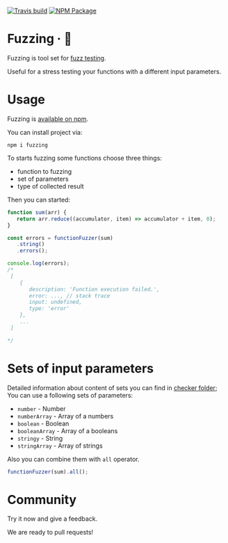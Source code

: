 [![Travis build](https://img.shields.io/travis/usehotkey/fuzzing.svg?style=flat-square)](https://travis-ci.org/usehotkey/fuzzing)
[![NPM Package](https://img.shields.io/npm/v/fuzzing.svg?style=flat-square)](https://www.npmjs.com/package/fuzzing)
# Fuzzing · 🐰
Fuzzing is tool set for [fuzz testing](https://en.wikipedia.org/wiki/Fuzzing).

Useful for a stress testing your functions with a different input parameters.

# Usage
Fuzzing is [available on npm](https://www.npmjs.com/package/fuzzing).

You can install project via:
```
npm i fuzzing
```

To starts fuzzing some functions choose three things:
* function to fuzzing
* set of parameters
* type of collected result

Then you can started:

```javascript
function sum(arr) {
   return arr.reduce((accumulator, item) => accumulator + item, 0);
}

const errors = functionFuzzer(sum)
   .string()
   .errors();

console.log(errors);
/*
 [
    {
       description: 'Function execution failed.',
       error: ..., // stack trace
       input: undefined,
       type: 'error'
    },
    ...
 ]

*/
```

# Sets of input parameters
Detailed information about content of sets you can find in [checker folder](https://github.com/usehotkey/fuzzing/tree/master/src/checker);
You can use a following sets of parameters:

* `number` - Number
* `numberArray` - Array of a numbers
* `boolean` - Boolean
* `booleanArray` - Array of a booleans
* `stringy` - String
* `stringArray` - Array of strings

Also you can combine them with `all` operator.

```javascript
functionFuzzer(sum).all();
```

# Community
Try it now and give a feedback.

We are ready to pull requests!
